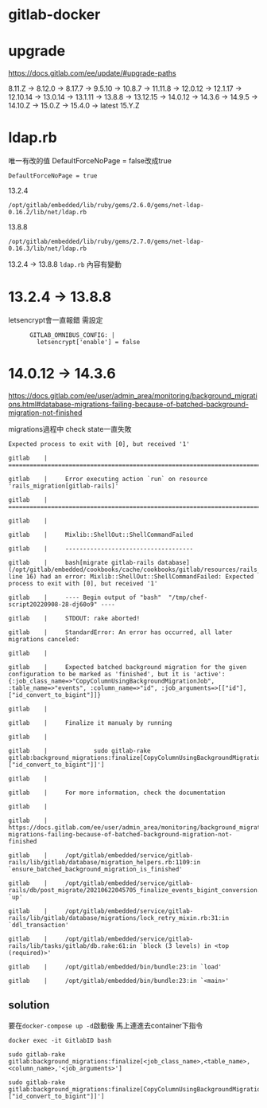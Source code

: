 # gitlab-docker


# upgrade
https://docs.gitlab.com/ee/update/#upgrade-paths

8.11.Z -> 8.12.0 -> 8.17.7 -> 9.5.10 -> 10.8.7 -> 11.11.8 -> 12.0.12 -> 12.1.17 -> 12.10.14 -> 13.0.14 -> 13.1.11 -> 13.8.8 -> 13.12.15 -> 14.0.12 -> 14.3.6 -> 14.9.5 -> 14.10.Z -> 15.0.Z -> 15.4.0 -> latest 15.Y.Z





# ldap.rb
唯一有改的值 DefaultForceNoPage = false改成true
```
DefaultForceNoPage = true
```

13.2.4
```
/opt/gitlab/embedded/lib/ruby/gems/2.6.0/gems/net-ldap-0.16.2/lib/net/ldap.rb
```

13.8.8
```
/opt/gitlab/embedded/lib/ruby/gems/2.7.0/gems/net-ldap-0.16.3/lib/net/ldap.rb
```

13.2.4 -> 13.8.8 ```ldap.rb``` 內容有變動



# 13.2.4 -> 13.8.8
letsencrypt會一直報錯 需設定
```
      GITLAB_OMNIBUS_CONFIG: |
        letsencrypt['enable'] = false
```




# 14.0.12 -> 14.3.6
https://docs.gitlab.com/ee/user/admin_area/monitoring/background_migrations.html#database-migrations-failing-because-of-batched-background-migration-not-finished

migrations過程中 check state一直失敗

```Expected process to exit with [0], but received '1'```


```
gitlab    |     ================================================================================

gitlab    |     Error executing action `run` on resource 'rails_migration[gitlab-rails]'

gitlab    |     ================================================================================

gitlab    |    

gitlab    |     Mixlib::ShellOut::ShellCommandFailed

gitlab    |     ------------------------------------

gitlab    |     bash[migrate gitlab-rails database] (/opt/gitlab/embedded/cookbooks/cache/cookbooks/gitlab/resources/rails_migration.rb line 16) had an error: Mixlib::ShellOut::ShellCommandFailed: Expected process to exit with [0], but received '1'

gitlab    |     ---- Begin output of "bash"  "/tmp/chef-script20220908-28-dj60o9" ----

gitlab    |     STDOUT: rake aborted!

gitlab    |     StandardError: An error has occurred, all later migrations canceled:

gitlab    |    

gitlab    |     Expected batched background migration for the given configuration to be marked as 'finished', but it is 'active':  {:job_class_name=>"CopyColumnUsingBackgroundMigrationJob", :table_name=>"events", :column_name=>"id", :job_arguments=>[["id"], ["id_convert_to_bigint"]]}

gitlab    |    

gitlab    |     Finalize it manualy by running

gitlab    |    

gitlab    |             sudo gitlab-rake gitlab:background_migrations:finalize[CopyColumnUsingBackgroundMigrationJob,events,id,'[["id"]\, ["id_convert_to_bigint"]]']

gitlab    |    

gitlab    |     For more information, check the documentation

gitlab    |    

gitlab    |             https://docs.gitlab.com/ee/user/admin_area/monitoring/background_migrations.html#database-migrations-failing-because-of-batched-background-migration-not-finished

gitlab    |     /opt/gitlab/embedded/service/gitlab-rails/lib/gitlab/database/migration_helpers.rb:1109:in `ensure_batched_background_migration_is_finished'

gitlab    |     /opt/gitlab/embedded/service/gitlab-rails/db/post_migrate/20210622045705_finalize_events_bigint_conversion.rb:11:in `up'

gitlab    |     /opt/gitlab/embedded/service/gitlab-rails/lib/gitlab/database/migrations/lock_retry_mixin.rb:31:in `ddl_transaction'

gitlab    |     /opt/gitlab/embedded/service/gitlab-rails/lib/tasks/gitlab/db.rake:61:in `block (3 levels) in <top (required)>'

gitlab    |     /opt/gitlab/embedded/bin/bundle:23:in `load'

gitlab    |     /opt/gitlab/embedded/bin/bundle:23:in `<main>'
```


## solution
要在```docker-compose up -d```啟動後 馬上連進去container下指令

```
docker exec -it GitlabID bash
```
```
sudo gitlab-rake gitlab:background_migrations:finalize[<job_class_name>,<table_name>,<column_name>,'<job_arguments>']

sudo gitlab-rake gitlab:background_migrations:finalize[CopyColumnUsingBackgroundMigrationJob,events,id,'[["id"]\, ["id_convert_to_bigint"]]']
```
